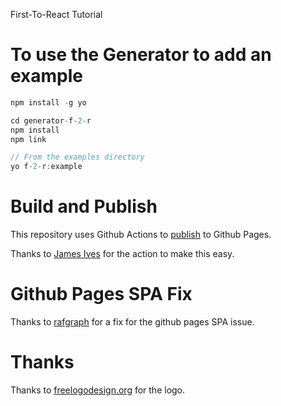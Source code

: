 First-To-React Tutorial

# To use the Generator to add an example

```javascript
npm install -g yo

cd generator-f-2-r
npm install
npm link

// From the examples directory
yo f-2-r:example
```

# Build and Publish

This repository uses Github Actions to [publish](https://github.com/marketplace/actions/deploy-to-github-pages) to Github Pages.

Thanks to [James Ives](https://github.com/JamesIves/github-pages-deploy-action) for the action to make this easy.

# Github Pages SPA Fix

Thanks to [rafgraph](https://github.com/rafgraph/spa-github-pages) for a fix for the github pages SPA issue.

# Thanks

Thanks to [freelogodesign.org](freelogodesign.org) for the logo.
